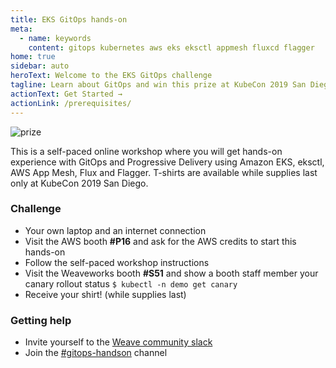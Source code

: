 ```yaml
---
title: EKS GitOps hands-on
meta:
  - name: keywords
    content: gitops kubernetes aws eks eksctl appmesh fluxcd flagger
home: true
sidebar: auto
heroText: Welcome to the EKS GitOps challenge
tagline: Learn about GitOps and win this prize at KubeCon 2019 San Diego!
actionText: Get Started →
actionLink: /prerequisites/
---
```


<img src="https://eks.handson.flagger.dev/gitops-t-shirt.png" alt="prize" class="center">

This is a self-paced online workshop where you will get hands-on experience with GitOps
and Progressive Delivery using Amazon EKS, eksctl, AWS App Mesh, Flux and Flagger.
T-shirts are available while supplies last only at KubeCon 2019 San Diego.

### Challenge

* Your own laptop and an internet connection
* Visit the AWS booth **#P16** and ask for the AWS credits to start this hands-on
* Follow the self-paced workshop instructions
* Visit the Weaveworks booth **#S51** and show a booth staff member your canary rollout status
`$ kubectl -n demo get canary`
* Receive your shirt! (while supplies last)

### Getting help

* Invite yourself to the [Weave community slack](https://slack.weave.works/)
* Join the [#gitops-handson](https://weave-community.slack.com/messages/gitops-handson/) channel
